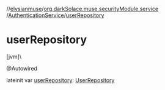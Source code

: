 //[elysianmuse](../../../index.md)/[org.darkSolace.muse.securityModule.service](../index.md)
/[AuthenticationService](index.md)/[userRepository](user-repository.md)

# userRepository

[jvm]\

@Autowired

lateinit
var [userRepository](user-repository.md): [UserRepository](../../org.darkSolace.muse.userModule.repository/-user-repository/index.md)

